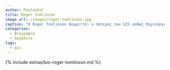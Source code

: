 ```yaml
---
author: PaulosKal
title: Roger Tomlinson
image_url: /images/roger-tomlinson.jpg
caption: "Ο Roger Tomlinson θεωρείται ο πατέρας των GIS καθώς δημιούργησε το πρώτο Σύστημα Γεωγραφικών Πληροφοριών για τη διευκόλυνση της διαχείρισης της χρήσης γης στον Καναδά."
categories:
  - Βιογραφία
  - Εργαλεία
tags:
  - gis
---
```


{% include extras/bio-roger-tomlinson.md %}
